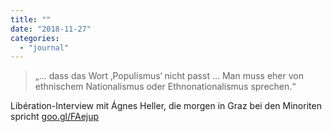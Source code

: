```yaml
---
title: ""
date: "2018-11-27"
categories: 
  - "journal"
---
```


> „... dass das Wort ‚Populismus‘ nicht passt ... Man muss eher von ethnischem Nationalismus oder Ethnonationalismus sprechen.“

Libération-Interview mit Ágnes Heller, die morgen in Graz bei den Minoriten spricht [goo.gl/FAejup](https://goo.gl/FAejup)
